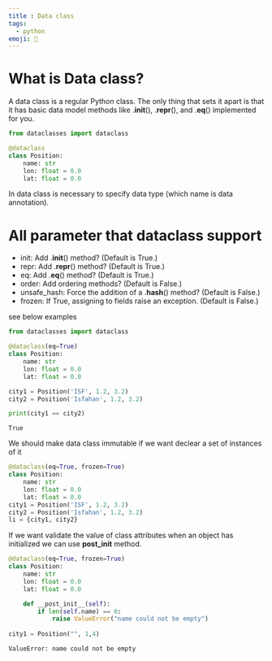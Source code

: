 ```yaml
---
title : Data class
tags:
  - python
emoji: 🐍
---
```


# What is Data class?
A data class is a regular Python class. The only thing that sets it apart is that it has basic data model methods like .__init__(), .__repr__(), and .__eq__() implemented for you.

```python
from dataclasses import dataclass

@dataclass
class Position:
    name: str
    lon: float = 0.0
    lat: float = 0.0
```

In data class is necessary to specify data type (which name is data annotation).

# All parameter that dataclass support

- init: Add .__init__() method? (Default is True.)
- repr: Add .__repr__() method? (Default is True.)
- eq: Add .__eq__() method? (Default is True.)
- order: Add ordering methods? (Default is False.)
- unsafe_hash: Force the addition of a .__hash__() method? (Default is False.)
- frozen: If True, assigning to fields raise an exception. (Default is False.)

see below examples

```python
from dataclasses import dataclass

@dataclass(eq=True)
class Position:
    name: str
    lon: float = 0.0
    lat: float = 0.0

city1 = Position('ISF', 1.2, 3.2)
city2 = Position('Isfahan', 1.2, 3.2)

print(city1 == city2)
```

```Output
True
```

We should make data class immutable if we want declear a set of instances of it

```python
@dataclass(eq=True, frozen=True)
class Position:
    name: str
    lon: float = 0.0
    lat: float = 0.0
city1 = Position('ISF', 1.2, 3.2)
city2 = Position('Isfahan', 1.2, 3.2)
li = {city1, city2}
```

If we want validate the value of class attributes when an object has initialized we can use __post_init__ method.

```python
@dataclass(eq=True, frozen=True)
class Position:
    name: str
    lon: float = 0.0
    lat: float = 0.0

    def __post_init__(self):
        if len(self.name) == 0:
            raise ValueError("name could not be empty")
        
city1 = Position("", 1,4)
```

```output
ValueError: name could not be empty
```